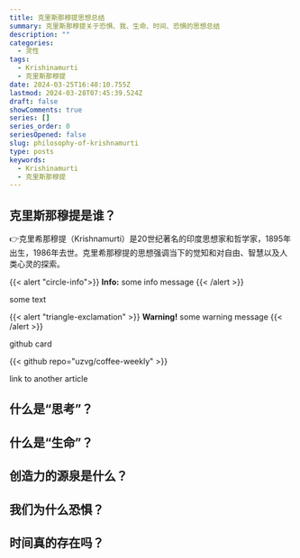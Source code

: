 ```yaml
---
title: 克里斯那穆提思想总结
summary: 克里斯那穆提关于恐惧、我、生命、时间、恐惧的思想总结
description: ""
categories:
  - 灵性
tags:
  - Krishinamurti
  - 克里斯那穆提
date: 2024-03-25T16:48:10.755Z
lastmod: 2024-03-28T07:45:39.524Z
draft: false
showComments: true
series: []
series_order: 0
seriesOpened: false
slug: philosophy-of-krishnamurti
type: posts
keywords:
  - Krishinamurti
  - 克里斯那穆提
---
```


## 克里斯那穆提是谁？

👉克里希那穆提（Krishnamurti）是20世纪著名的印度思想家和哲学家，1895年出生，1986年去世。克里希那穆提的思想强调当下的觉知和对自由、智慧以及人类心灵的探索。

{{< alert "circle-info">}}
**Info:** some info message
{{< /alert >}}

some text

{{< alert "triangle-exclamation" >}}
**Warning!** some warning message
{{< /alert >}}

github card

{{< github repo="uzvg/coffee-weekly" >}}

link to another article

## 什么是“思考”？

## 什么是“生命”？

## 创造力的源泉是什么？

## 我们为什么恐惧？

## 时间真的存在吗？
